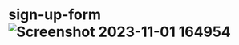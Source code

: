 # sign-up-form![Screenshot 2023-11-01 164954](https://github.com/jay-soneji/sign-up-form/assets/147239734/9098c043-e013-44a1-a33d-1348ff3d8ec6)
